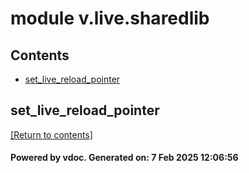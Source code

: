 # module v.live.sharedlib


## Contents
- [set_live_reload_pointer](#set_live_reload_pointer)

## set_live_reload_pointer
[[Return to contents]](#Contents)

#### Powered by vdoc. Generated on: 7 Feb 2025 12:06:56
